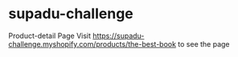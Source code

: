 # supadu-challenge
Product-detail Page
Visit https://supadu-challenge.myshopify.com/products/the-best-book to see the page
